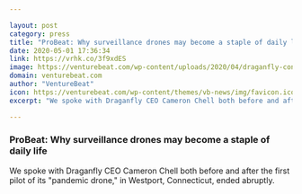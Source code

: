 ```yaml
---

layout: post
category: press
title: "ProBeat: Why surveillance drones may become a staple of daily life"
date: 2020-05-01 17:36:34
link: https://vrhk.co/3f9xdES
image: https://venturebeat.com/wp-content/uploads/2020/04/draganfly-construction-site.jpg?w=1200&strip=all
domain: venturebeat.com
author: "VentureBeat"
icon: https://venturebeat.com/wp-content/themes/vb-news/img/favicon.ico
excerpt: "We spoke with Draganfly CEO Cameron Chell both before and after the first pilot of its \"pandemic drone,\" in Westport, Connecticut, ended abruptly."

---
```


### ProBeat: Why surveillance drones may become a staple of daily life

We spoke with Draganfly CEO Cameron Chell both before and after the first pilot of its "pandemic drone," in Westport, Connecticut, ended abruptly.